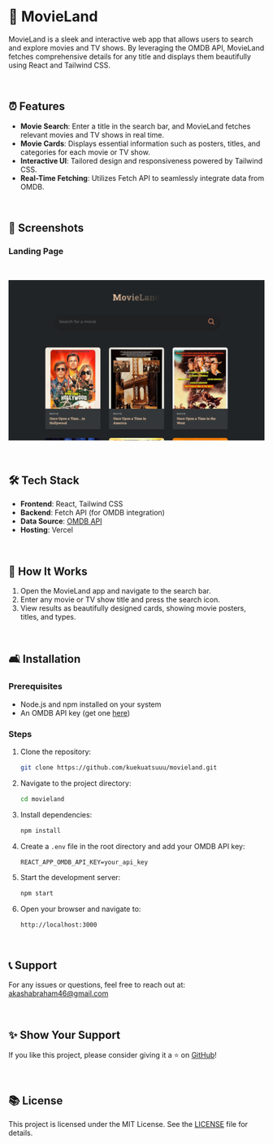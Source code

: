 # 🎥 MovieLand

MovieLand is a sleek and interactive web app that allows users to search and explore movies and TV shows. By leveraging the OMDB API, MovieLand fetches comprehensive details for any title and displays them beautifully using React and Tailwind CSS.

<br/>

## ⏰ Features

- **Movie Search**: Enter a title in the search bar, and MovieLand fetches relevant movies and TV shows in real time.
- **Movie Cards**: Displays essential information such as posters, titles, and categories for each movie or TV show.
- **Interactive UI**: Tailored design and responsiveness powered by Tailwind CSS.
- **Real-Time Fetching**: Utilizes Fetch API to seamlessly integrate data from OMDB.

<br/>

## 📸 Screenshots

### Landing Page
<br/>
<p align="center">
   <img src="./landingpage.png" alt="Landing Page" width="800">
</p>

<br/>

## 🛠️ Tech Stack

- **Frontend**: React, Tailwind CSS
- **Backend**: Fetch API (for OMDB integration)
- **Data Source**: [OMDB API](http://www.omdbapi.com/)
- **Hosting**: Vercel

<br/>

## 🔄 How It Works

1. Open the MovieLand app and navigate to the search bar.
2. Enter any movie or TV show title and press the search icon.
3. View results as beautifully designed cards, showing movie posters, titles, and types.


<br/>

## 🛋️ Installation

### Prerequisites
- Node.js and npm installed on your system
- An OMDB API key (get one [here](http://www.omdbapi.com/apikey.aspx))

### Steps
1. Clone the repository:
   ```bash
   git clone https://github.com/kuekuatsuuu/movieland.git
   ```
2. Navigate to the project directory:
   ```bash
   cd movieland
   ```
3. Install dependencies:
   ```bash
   npm install
   ```
4. Create a `.env` file in the root directory and add your OMDB API key:
   ```env
   REACT_APP_OMDB_API_KEY=your_api_key
   ```
5. Start the development server:
   ```bash
   npm start
   ```
6. Open your browser and navigate to:
   ```
   http://localhost:3000
   ```

<br/>

## 📞 Support

For any issues or questions, feel free to reach out at: [akashabraham46@gmail.com](mailto:akashabraham46@gmail.com)

<br/>

## ✨ Show Your Support

If you like this project, please consider giving it a ⭐ on [GitHub](https://github.com/yourusername/movieland)!

<br/>

## 📚 License

This project is licensed under the MIT License. See the [LICENSE](LICENSE) file for details.


